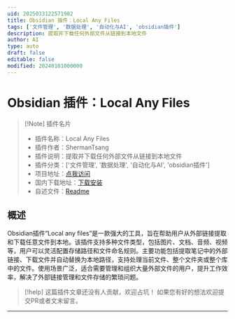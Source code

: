 ```yaml
---
uid: 2025033122571982
title: Obsidian 插件：Local Any Files
tags: ['文件管理', '数据处理', '自动化与AI', 'obsidian插件']
description: 提取并下载任何外部文件从链接到本地文件
author: AI
type: auto
draft: false
editable: false
modified: 20240101000000
---
```


# Obsidian 插件：Local Any Files

> [!Note] 插件名片
> - 插件名称：Local Any Files
> - 插件作者：ShermanTsang
> - 插件说明：提取并下载任何外部文件从链接到本地文件
> - 插件分类：['文件管理', '数据处理', '自动化与AI', 'obsidian插件']
> - 项目地址：[点我访问](https://github.com/ShermanTsang/obsidian-local-any-files)
> - 国内下载地址：[下载安装](https://pkmer.cn/products/plugin/pluginMarket/?local-any-files)
> - 自述文件：[Readme](https://ghproxy.net/https://raw.githubusercontent.com/ShermanTsang/obsidian-local-any-files/master/README.md)



## 概述

Obsidian插件“Local any files”是一款强大的工具，旨在帮助用户从外部链接提取和下载任意文件到本地。该插件支持多种文件类型，包括图片、文档、音频、视频等，用户可以灵活配置存储路径和文件命名规则。主要功能包括提取笔记中的外部链接、下载文件并自动替换为本地路径，支持处理当前文件、整个文件夹或整个库中的文件。使用场景广泛，适合需要管理和组织大量外部文件的用户，提升工作效率，解决了外部链接管理和文件存储的繁琐问题。


> [!help] 
> 这篇插件文章还没有人贡献，欢迎占坑！
> 如果您有好的想法欢迎提交PR或者文末留言。
> 

---



